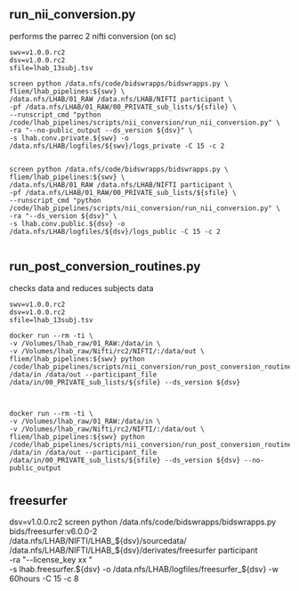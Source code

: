 
## run_nii_conversion.py
performs the parrec 2 nifti conversion (on sc)

```
swv=v1.0.0.rc2
dsv=v1.0.0.rc2
sfile=lhab_13subj.tsv

screen python /data.nfs/code/bidswrapps/bidswrapps.py \
fliem/lhab_pipelines:${swv} \
/data.nfs/LHAB/01_RAW /data.nfs/LHAB/NIFTI participant \
-pf /data.nfs/LHAB/01_RAW/00_PRIVATE_sub_lists/${sfile} \
--runscript_cmd "python /code/lhab_pipelines/scripts/nii_conversion/run_nii_conversion.py" \
-ra "--no-public_output --ds_version ${dsv}" \
-s lhab.conv.private.${swv} -o /data.nfs/LHAB/logfiles/${swv}/logs_private -C 15 -c 2


screen python /data.nfs/code/bidswrapps/bidswrapps.py \
fliem/lhab_pipelines:${swv} \
/data.nfs/LHAB/01_RAW /data.nfs/LHAB/NIFTI participant \
-pf /data.nfs/LHAB/01_RAW/00_PRIVATE_sub_lists/${sfile} \
--runscript_cmd "python /code/lhab_pipelines/scripts/nii_conversion/run_nii_conversion.py" \
-ra "--ds_version ${dsv}" \
-s lhab.conv.public.${dsv} -o /data.nfs/LHAB/logfiles/${dsv}/logs_public -C 15 -c 2


```




## run_post_conversion_routines.py
checks data and reduces subjects data

```
swv=v1.0.0.rc2
dsv=v1.0.0.rc2
sfile=lhab_13subj.tsv

docker run --rm -ti \
-v /Volumes/lhab_raw/01_RAW:/data/in \
-v /Volumes/lhab_raw/Nifti/rc2/NIFTI/:/data/out \
fliem/lhab_pipelines:${swv} python /code/lhab_pipelines/scripts/nii_conversion/run_post_conversion_routines.py /data/in /data/out --participant_file /data/in/00_PRIVATE_sub_lists/${sfile} --ds_version ${dsv}



docker run --rm -ti \
-v /Volumes/lhab_raw/01_RAW:/data/in \
-v /Volumes/lhab_raw/Nifti/rc2/NIFTI/:/data/out \
fliem/lhab_pipelines:${swv} python /code/lhab_pipelines/scripts/nii_conversion/run_post_conversion_routines.py /data/in /data/out --participant_file /data/in/00_PRIVATE_sub_lists/${sfile} --ds_version ${dsv} --no-public_output
```


#

## freesurfer
dsv=v1.0.0.rc2
screen python /data.nfs/code/bidswrapps/bidswrapps.py \
bids/freesurfer:v6.0.0-2 \
/data.nfs/LHAB/NIFTI/LHAB_${dsv}/sourcedata/ /data.nfs/LHAB/NIFTI/LHAB_${dsv}/derivates/freesurfer participant \
-ra "--license_key xx " \
-s lhab.freesurfer.${dsv} -o /data.nfs/LHAB/logfiles/freesurfer_${dsv} -w 60hours -C 15 -c 8

